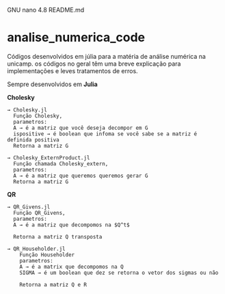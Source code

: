 GNU nano 4.8                               README.md                                            
# analise_numerica_code
Códigos desenvolvidos em júlia para a matéria de análise numérica na unicamp.
os códigos no geral têm uma breve explicação para implementações e leves tratamentos de erros.

Sempre desenvolvidos em **Julia**

**Cholesky**

    → Cholesky.jl
      Função Cholesky,
      parametros:
      A → é a matriz que você deseja decompor em G
      ispositive → é boolean que infoma se você sabe se a matriz é definida positiva
      Retorna a matriz G

    → Cholesky_ExternProduct.jl
      Função chamada Cholesky_extern,
      parametros:
      A → é a matriz que queremos queremos gerar G
      Retorna a matriz G

**QR**

    → QR_Givens.jl
      Função QR_Givens,
      parametros:
      A → é a matriz que decompomos na $Q^t$

      Retorna a matriz Q transposta

    → QR_Householder.jl
        Função Householder
        parametros:
        A → é a matrix que decompomos na Q
        SIGMA → é um boolean que dez se retorna o vetor dos sigmas ou não
        
        Retorna a matriz Q e R
